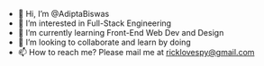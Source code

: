 - 👋 Hi, I’m @AdiptaBiswas
- 👀 I’m interested in Full-Stack Engineering
- 🌱 I’m currently learning Front-End Web Dev and Design
- 💞️ I’m looking to collaborate and learn by doing 
- 📫 How to reach me? Please mail me at ricklovespy@gmail.com

<!---
AdiptaBiswas/AdiptaBiswas is a ✨ special ✨ repository because its `README.md` (this file) appears on your GitHub profile.
You can click the Preview link to take a look at your changes.
--->
